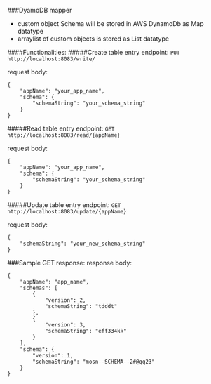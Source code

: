 ###DyamoDB mapper
- custom object Schema will be stored in AWS DynamoDb as Map datatype
- arraylist of custom objects is stored as List datatype

####Functionalities:
#####Create table entry
endpoint:
`PUT http://localhost:8083/write/`

request body:
```
{
    "appName": "your_app_name",
    "schema": {
        "schemaString": "your_schema_string"
    }
}
```
#####Read table entry
endpoint:
`GET http://localhost:8083/read/{appName}`

request body:
```
{
    "appName": "your_app_name",
    "schema": {
        "schemaString": "your_schema_string"
    }
}
```
#####Update table entry
endpoint:
`GET http://localhost:8083/update/{appName}`

request body:
```
{
    "schemaString": "your_new_schema_string"
}
```

###Sample GET response:
response body:
```
{
    "appName": "app_name",
    "schemas": [
        {
            "version": 2,
            "schemaString": "tdddt"
        },
        {
            "version": 3,
            "schemaString": "eff334kk"
        }
    ],
    "schema": {
        "version": 1,
        "schemaString": "mosn--SCHEMA--2#@qq23"
    }
}
```